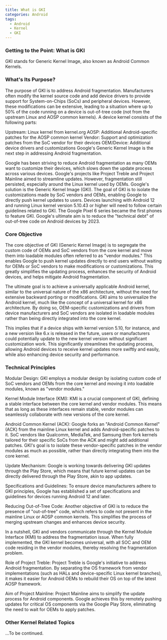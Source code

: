 ```yaml
---
title: What is GKI
categories: Android
tags:
  - Android
  - Kernel
  - GKI
---
```


### Getting to the Point: What is GKI

GKI stands for Generic Kernel Image, also known as Android Common Kernels.

### What's Its Purpose?

The purpose of GKI is to address Android fragmentation. Manufacturers often modify the kernel source code and add device drivers to provide support for System-on-Chips (SoCs) and peripheral devices. However, these modifications can be extensive, leading to a situation where up to 50% of the code running on a device is out-of-tree code (not from the upstream Linux and AOSP common kernels).
A device kernel consists of the following parts:

<!--more-->

Upstream: Linux kernel from kernel.org
AOSP: Additional Android-specific patches for the AOSP common kernel
Vendor: Support and optimization patches from the SoC vendor for their devices
OEM/Device: Additional device drivers and customizations
Google's Generic Kernel Image is the next step in addressing Android fragmentation.

Google has been striving to reduce Android fragmentation as many OEMs want to customize their devices, which slows down the update process across various devices. Google's projects like Project Treble and Project Mainline aimed to streamline updates. However, fragmentation still persisted, especially around the Linux kernel used by OEMs. Google's solution is the Generic Kernel Image (GKI). The goal of GKI is to isolate the customizations made by SoC vendors and OEMs, enabling Google to directly push kernel updates to users. Devices launching with Android 12 and running Linux kernel version 5.10.43 or higher will need to follow certain guidelines related to GKI. The Google Pixel 6 series became the first phones to feature GKI. Google's ultimate aim is to reduce the "technical debt" of out-of-tree code on Android devices by 2023.

### Core Objective

The core objective of GKI (Generic Kernel Image) is to segregate the custom code of OEMs and SoC vendors from the core kernel and move them into loadable modules often referred to as "vendor modules." This enables Google to push kernel updates directly to end users without waiting for OEMs or SoC vendors to make modifications or customizations. This greatly simplifies the updating process, enhances the security of Android devices, and helps mitigate Android fragmentation.

The ultimate goal is to achieve a universally applicable Android kernel, similar to the universal nature of the x86 architecture, without the need for extensive backward porting or modifications. GKI aims to universalize the Android kernel, much like the concept of a universal kernel for x86 architecture. By doing so, OEM-specific customizations and drivers from device manufacturers and SoC vendors are isolated in loadable modules rather than being directly integrated into the core kernel.

This implies that if a device ships with kernel version 5.10, for instance, and a new version like 6.x is released in the future, users or manufacturers could potentially update to the new kernel version without significant customization work. This significantly streamlines the updating process, allowing Android devices to receive kernel updates more swiftly and easily, while also enhancing device security and performance.

### Technical Principles

Modular Design: GKI employs a modular design by isolating custom code of SoC vendors and OEMs from the core kernel and moving it into loadable modules, known as "vendor modules."

Kernel Module Interface (KMI): KMI is a crucial component of GKI, defining a stable interface between the core kernel and vendor modules. This means that as long as these interfaces remain stable, vendor modules can seamlessly collaborate with new versions of the core kernel.

Android Common Kernel (ACK): Google forks an "Android Common Kernel" (ACK) from the mainline Linux kernel and adds Android-specific patches to it. SoC vendors like Qualcomm, MediaTek, and Samsung then fork kernels tailored for their specific SoCs from the ACK and might add additional patches. GKI's goal is to isolate these vendor-specific patches in the vendor modules as much as possible, rather than directly integrating them into the core kernel.

Update Mechanism: Google is working towards delivering GKI updates through the Play Store, which means that future kernel updates can be directly delivered through the Play Store, akin to app updates.

Specifications and Guidelines: To ensure device manufacturers adhere to GKI principles, Google has established a set of specifications and guidelines for devices running Android 12 and later.

Reducing Out-of-Tree Code: Another objective of GKI is to reduce the presence of "out-of-tree" code, which refers to code not present in the mainline Linux or AOSP common kernels. This simplifies the process of merging upstream changes and enhances device security.

In a nutshell, GKI and vendors communicate through the Kernel Module Interface (KMI) to address the fragmentation issue. When fully implemented, the GKI kernel becomes universal, with all SOC and OEM code residing in the vendor modules, thereby resolving the fragmentation problem.

Role of Project Treble: Project Treble is Google's initiative to address Android fragmentation. By separating the OS framework from vendor implementations (such as HALs and device-specific Linux kernel branches), it makes it easier for Android OEMs to rebuild their OS on top of the latest AOSP framework.

Aim of Project Mainline: Project Mainline aims to simplify the update process for Android components. Google achieves this by remotely pushing updates for critical OS components via the Google Play Store, eliminating the need to wait for OEMs to apply patches.

### Other Kernel Related Topics

...To be continued.
